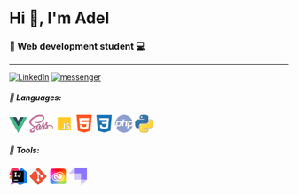 # Hi 👋, I'm Adel

### 🧑‍ Web development student ‍💻
***
[![LinkedIn](https://img.shields.io/badge/LinkedIn-Adel%20Khiter-blue?style=flat&logo=linkedin)](https://www.linkedin.com/in/adelkhiter/)
[![messenger](https://img.shields.io/badge/Messenger-Adel-blueviolet?style=flat&logo=messenger)](https://m.me/adel.khiter.3)
<br>

##### 💬 Languages:

![vue](assets/vue.png)
![sass](assets/sass.png)
![js](assets/js.png)
![html](assets/html.png)
![css](assets/css.png)
![php](assets/php.png)
![python](assets/python.png)

##### ‍🔧 Tools:

![intellij](assets/intellij.png)
![git](assets/git.png)
![creative cloud](assets/creacloud.png)
![strapi](assets/strapi.png)


